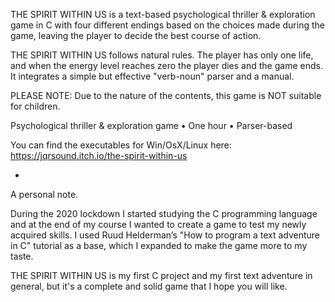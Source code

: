 THE SPIRIT WITHIN US is a text-based psychological thriller & exploration game in C with four different endings based on the choices made during the game, leaving the player to decide the best course of action.

THE SPIRIT WITHIN US follows natural rules. The player has only one life, and when the energy level reaches zero the player dies and the game ends.
It integrates a simple but effective "verb-noun" parser and a manual.

PLEASE NOTE: Due to the nature of the contents, this game is NOT suitable for children.

Psychological thriller & exploration game • One hour • Parser-based

You can find the executables for Win/OsX/Linux here: <a href="https://jqrsound.itch.io/the-spirit-within-us" target="_blank">https://jqrsound.itch.io/the-spirit-within-us</a>

-

A personal note.

During the 2020 lockdown I started studying the C programming language and at the end of my course I wanted to create a game to test my newly acquired skills.
I used Ruud Helderman’s "How to program a text adventure in C" tutorial as a base, which I expanded to make the game more to my taste.

THE SPIRIT WITHIN US is my first C project and my first text adventure in general, but it's a complete and solid game that I hope you will like.
